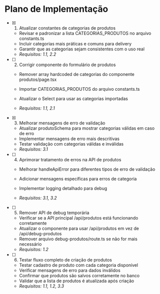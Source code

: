 # Plano de Implementação

- [x] 1. Atualizar constantes de categorias de produtos


  - Revisar e padronizar a lista CATEGORIAS_PRODUTOS no arquivo constants.ts
  - Incluir categorias mais práticas e comuns para delivery
  - Garantir que as categorias sejam consistentes com o uso real
  - _Requisitos: 1.1, 2.2_



- [ ] 2. Corrigir componente do formulário de produtos
  - Remover array hardcoded de categorias do componente produtos/page.tsx
  - Importar CATEGORIAS_PRODUTOS do arquivo constants.ts


  - Atualizar o Select para usar as categorias importadas
  - _Requisitos: 1.1, 2.1_

- [x] 3. Melhorar mensagens de erro de validação


  - Atualizar produtoSchema para mostrar categorias válidas em caso de erro
  - Implementar mensagens de erro mais descritivas
  - Testar validação com categorias válidas e inválidas
  - _Requisitos: 3.1_



- [ ] 4. Aprimorar tratamento de erros na API de produtos
  - Melhorar handleApiError para diferentes tipos de erro de validação
  - Adicionar mensagens específicas para erros de categoria




  - Implementar logging detalhado para debug
  - _Requisitos: 3.1, 3.2_

- [ ] 5. Remover API de debug temporária
  - Verificar se a API principal /api/produtos está funcionando corretamente
  - Atualizar o componente para usar /api/produtos em vez de /api/debug-produtos
  - Remover arquivo debug-produtos/route.ts se não for mais necessário
  - _Requisitos: 1.2_

- [ ] 6. Testar fluxo completo de criação de produtos
  - Testar cadastro de produto com cada categoria disponível
  - Verificar mensagens de erro para dados inválidos
  - Confirmar que produtos são salvos corretamente no banco
  - Validar que a lista de produtos é atualizada após criação
  - _Requisitos: 1.1, 1.2, 3.3_